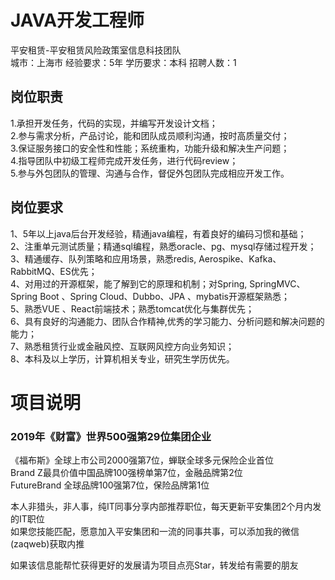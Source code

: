# JAVA开发工程师
平安租赁-平安租赁风险政策室信息科技团队  
城市：上海市 经验要求：5年 学历要求：本科  招聘人数：1

## 岗位职责
1.承担开发任务，代码的实现，并编写开发设计文档；			   
2.参与需求分析，产品讨论，能和团队成员顺利沟通，按时高质量交付；      
3.保证服务接口的安全性和性能；系统重构，功能升级和解决生产问题；   
4.指导团队中初级工程师完成开发任务，进行代码review；		   
5.参与外包团队的管理、沟通与合作，督促外包团队完成相应开发工作。

## 岗位要求
1、5年以上java后台开发经验，精通java编程，有着良好的编码习惯和基础；			   
2、注重单元测试质量；精通sql编程，熟悉oracle、pg、mysql存储过程开发；			   
3、精通缓存、队列策略和应用场景，熟悉redis, Aerospike、Kafka、RabbitMQ、ES优先；			   
4、对用过的开源框架，能了解到它的原理和机制；对Spring, SpringMVC、Spring Boot 、Spring Cloud、Dubbo、JPA 、mybatis开源框架熟悉；			   
5、熟悉VUE 、React前端技术；熟悉tomcat优化与集群优先；        			   
6、具有良好的沟通能力、团队合作精神,优秀的学习能力、分析问题和解决问题的能力；			   
7、熟悉租赁行业或金融风控、互联网风控方向业务知识；			   
8、本科及以上学历，计算机相关专业，研究生学历优先。

# 项目说明

### 2019年《财富》世界500强第29位集团企业
《福布斯》全球上市公司2000强第7位，蝉联全球多元保险企业首位  
Brand Z最具价值中国品牌100强榜单第7位，金融品牌第2位  
FutureBrand 全球品牌100强第7位，保险品牌第1位

本人非猎头，非人事，纯IT同事分享内部推荐职位，每天更新平安集团2个月内发的IT职位  
如果您技能匹配，愿意加入平安集团和一流的同事共事，可以添加我的微信(zaqweb)获取内推 

如果该信息能帮忙获得更好的发展请为项目点亮Star，转发给有需要的朋友





